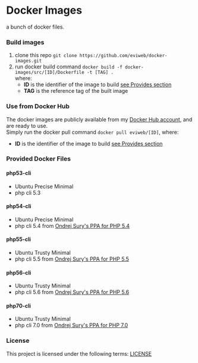 Docker Images
=============
a bunch of docker files.    

### Build images
1. clone this repo `git clone https://github.com/eviweb/docker-images.git`
2. run docker build command `docker build -f docker-images/src/[ID]/Dockerfile -t [TAG] .`    
where:
    - __ID__ is the identifier of the image to build [see Provides section](#provided-docker-files)
    - __TAG__ is the reference tag of the built image

### Use from Docker Hub
The docker images are publicly available from my [Docker Hub account](https://hub.docker.com/u/eviweb/), and are ready to use.    
Simply run the docker pull command `docker pull eviweb/[ID]`, where:    
- __ID__ is the identifier of the image to build [see Provides section](#provided-docker-files)

### Provided Docker Files
#### php53-cli
- Ubuntu Precise Minimal
- php cli 5.3
    
#### php54-cli
- Ubuntu Precise Minimal
- php cli 5.4 from [Ondrej Sury's PPA for PHP 5.4](https://launchpad.net/~ondrej/+archive/ubuntu/php5-oldstable)

#### php55-cli
- Ubuntu Trusty Minimal
- php cli 5.5 from [Ondrej Sury's PPA for PHP 5.5](https://launchpad.net/~ondrej/+archive/ubuntu/php5)

#### php56-cli
- Ubuntu Trusty Minimal
- php cli 5.6 from [Ondrej Sury's PPA for PHP 5.6](https://launchpad.net/~ondrej/+archive/ubuntu/php5-5.6)

#### php70-cli
- Ubuntu Trusty Minimal
- php cli 7.0 from [Ondrej Sury's PPA for PHP 7.0](https://launchpad.net/~ondrej/+archive/ubuntu/php-7.0)

### License
This project is licensed under the following terms: [LICENSE](/LICENSE)
